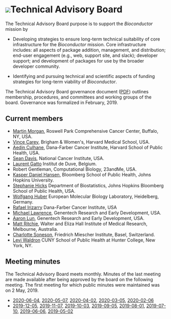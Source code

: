 # ![](/images/icons/magnifier.gif)Technical Advisory Board

The Technical Advisory Board purpose is to support the _Bioconductor_
mission by

- Developing strategies to ensure long-term technical suitability of
  core infrastructure for the _Bioconductor_ mission. Core
  infrastructure includes: all aspects of package addition,
  management, and distribution; end-user engagement (e.g., web,
  support site, and slack); developer support; and development of
  packages for use by the broader developer community.

- Identifying and pursuing technical and scientific aspects of funding
  strategies for long-term viability of _Bioconductor_.

The Technical Advisory Board governance document ([PDF][1]) outlines
membership, procedures, and committees and working groups of the
board. Governance was formalized in February, 2019.

[1]: TAB-Governance.pdf

## Current members

* [Martin Morgan](https://www.roswellpark.org/martin-morgan), Roswell
  Park Comprehensive Cancer Center, Buffalo, NY, USA.
* [Vince Carey](http://www.biostat.harvard.edu/~carey), Brigham &amp;
  Women's, Harvard Medical School, USA.
* [Aedin Culhane](https://connects.catalyst.harvard.edu/profiles/display/person/6746),
  Dana-Farber Cancer Institute, Harvard School of Public Health, USA.
* [Sean Davis](http://watson.nci.nih.gov/~sdavis), National
  Cancer Institute, USA.
* [Laurent Gatto](https://www.deduveinstitute.be/fr/research/computational-biology/laurent-gatto)
  Institut de Duve, Belgium.
* Robert Gentleman, Computational Biology, 23andMe, USA.
* [Kasper Daniel Hansen](http://www.biostat.jhsph.edu/~khansen/),
  Bloomberg School of Public Health, Johns Hopkins University.
* [Stephanie Hicks](https://www.jhsph.edu/faculty/directory/profile/3639/stephanie-c-hicks)
  Department of Biostatistics, Johns Hopkins Bloomberg School of
  Public Health, USA.
* [Wolfgang Huber](http://www.embl.de/research/units/genome_biology/huber/)
  European Molecular Biology Laboratory, Heidelberg, Germany.
* [Rafael Irizarry](http://bcb.dfci.harvard.edu/index.php?option=com_content&view=article&id=166&Itemid=281)
  Dana-Farber Cancer Institute, USA
* [Michael Lawrence](mailto:lawrence.michael@gene.com), Genentech
  Research and Early Development, USA.
* [Aaron Lun](mailto:infinite.monkeys.with.keyboards@gmail.com),
  Genentech Research and Early Development, USA.
* [Matt Ritchie](https://www.wehi.edu.au/people/matthew-ritchie),
  Walter and Eliza Hall Institute of Medical Research, Melbourne,
  Australia.
* [Charlotte Soneson](https://csoneson.github.io/), Friedrich Miescher Institute, Basel, Switzerland.
* [Levi Waldron](http://waldronlab.io/) CUNY School of Public Health
  at Hunter College, New York, NY.

## Meeting minutes

The Technical Advisory Board meets monthly. Minutes of the last meeting are made available
after being approved by the board on the following meeting. The first meeting for which public
minutes were maintained was on 2 May, 2019.

- [2020-06-04](2020-06-04-minutes.pdf),
  [2020-05-07](2020-05-07-minutes.pdf),
  [2020-04-02](2020-04-02-minutes.pdf),
  [2020-03-05](2020-03-05-minutes.pdf),
  [2020-02-06](2020-02-06-minutes.pdf)
- [2019-12-05](2019-12-05-minutes.pdf),
  [2019-11-07](2019-11-07-minutes.pdf),
  [2019-10-03](2019-10-03-minutes.pdf),
  [2019-09-05](2019-09-05-minutes.pdf), 
  [2019-08-01](2019-08-01-minutes.pdf), 
  [2019-07-10](2019-07-10-minutes.pdf),
  [2019-06-06](2019-06-06-minutes.pdf), 
  [2019-05-02](2019-05-02-minutes.pdf)

